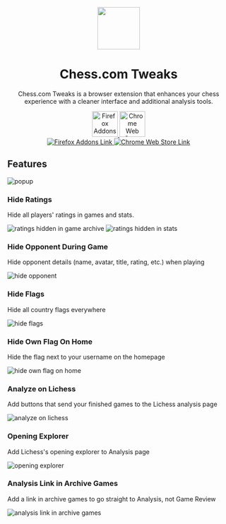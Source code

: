 <p align="center">
  <img width="96" height="96" src="src/icons/chesslogo.png">
</p>
<h1 align="center">Chess.com Tweaks</h1>
<p align="center">Chess.com Tweaks is a browser extension that enhances your chess experience with a cleaner interface and additional analysis tools.</p>

<div align="center">
  <a href="https://addons.mozilla.org/en-US/firefox/addon/chesscom-tweaks/">
    <picture>
      <source srcset="https://i.imgur.com/ZluoP7T.png" media="(prefers-color-scheme: dark)">
    <img height="58" src="https://i.imgur.com/4PobQqE.png" alt="Firefox Addons"></picture>
  </a>
  <a href="https://chromewebstore.google.com/detail/chesscom-tweaks/bcpipkaoloecgjihcocbdnlkmcedjlcg">
    <picture>
      <source srcset="https://i.imgur.com/hcbQhpp.png" media="(prefers-color-scheme: dark)">
      <img height="58" src="https://i.imgur.com/ClF2bZl.png" alt="Chrome Web Store"></picture></a>
    <picture>
  </a>
</div>
<div align="center">
  <a href="https://addons.mozilla.org/en-US/firefox/addon/chesscom-tweaks/">
    <img src="https://img.shields.io/amo/v/%7Bb8ac3f83-6217-4483-a9a5-1c4e2908be4f%7D?logo=firefoxbrowser&logoColor=white&label=Firefox" alt="Firefox Addons Link" />
  </a>
  <a href="https://chromewebstore.google.com/detail/chesscom-tweaks/bcpipkaoloecgjihcocbdnlkmcedjlcg">
    <img src="https://img.shields.io/chrome-web-store/v/bcpipkaoloecgjihcocbdnlkmcedjlcg?logo=googlechrome&logoColor=white&label=Chrome" alt="Chrome Web Store Link" />
  </a>
</div>

## Features

![popup](./screenshots/popup.jpg)

### Hide Ratings

Hide all players' ratings in games and stats.

![ratings hidden in game archive](./screenshots/hideRatings-game-component.jpg)
![ratings hidden in stats](./screenshots/hideRatings-stats.jpg)

### Hide Opponent During Game

Hide opponent details (name, avatar, title, rating, etc.) when playing

![hide opponent](./screenshots/hideOpponent.jpg)

### Hide Flags

Hide all country flags everywhere

![hide flags](./screenshots/hideFlags.jpg)

### Hide Own Flag On Home

Hide the flag next to your username on the homepage

![hide own flag on home](./screenshots/hideOwnFlagOnHome.jpg)

### Analyze on Lichess

Add buttons that send your finished games to the Lichess analysis page

![analyze on lichess](./screenshots/analyzeOnLichess.jpg)

### Opening Explorer

Add Lichess's opening explorer to Analysis page

![opening explorer](./screenshots/openingExplorer.jpg)

### Analysis Link in Archive Games

Add a link in archive games to go straight to Analysis, not Game Review

![analysis link in archive games](./screenshots/analysisLinkInArchive.jpg)
